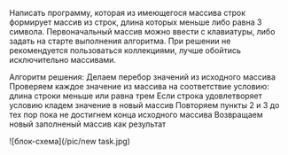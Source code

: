 Написать программу, которая из имеющегося массива строк формирует массив из строк, длина которых меньше либо равна 3 символа. Первоначальный массив можно ввести с клавиатуры, либо задать на старте выполнения алгоритма. При решении не рекомендуется пользоваться коллекциями, лучше обойтись исключительно массивами.

Алгоритм решения:
Делаем перебор значений из исходного массива
Проверяем каждое значение из массива на соответствие условию: длина строки меньше или равна трем
Если строка удовлетворяет условию кладем значение в новый массив
Повторяем пункты 2 и 3 до тех пор пока не достигнем конца исходного массива
Возвращаем новый заполненый массив как результат

![блок-схема](/pic/new task.jpg)

